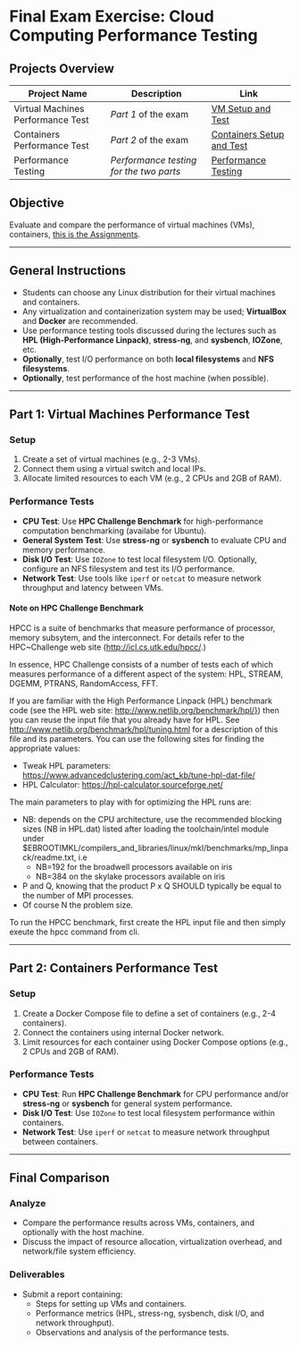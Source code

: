 # Final Exam Exercise: Cloud Computing Performance Testing

## Projects Overview

| Project Name                      | Description                             | Link                                                     |
| --------------------------------- | --------------------------------------- | -------------------------------------------------------- |
| Virtual Machines Performance Test | _Part 1_ of the exam                    | [VM Setup and Test](./VM_project/)                       |
| Containers Performance Test       | _Part 2_ of the exam                    | [Containers Setup and Test](./Containers)                |
| Performance Testing               | _Performance testing for the two parts_ | [Performance Testing](./Containers/Performance_Testing/) |

## Objective

Evaluate and compare the performance of virtual machines (VMs), containers, [this is the Assignments](https://github.com/Foundations-of-HPC/Cloud-basic-2024/tree/main/Assignments).

---

## General Instructions

- Students can choose any Linux distribution for their virtual machines and containers.
- Any virtualization and containerization system may be used; **VirtualBox** and **Docker** are recommended.
- Use performance testing tools discussed during the lectures such as **HPL (High-Performance Linpack)**, **stress-ng**, and **sysbench**, **IOZone**, etc.
- **Optionally**, test I/O performance on both **local filesystems** and **NFS filesystems**.
- **Optionally**, test performance of the host machine (when possible).

---

## Part 1: Virtual Machines Performance Test

### Setup

1. Create a set of virtual machines (e.g., 2-3 VMs).
2. Connect them using a virtual switch and local IPs.
3. Allocate limited resources to each VM (e.g., 2 CPUs and 2GB of RAM).

### Performance Tests

- **CPU Test**: Use **HPC Challenge Benchmark** for high-performance computation benchmarking (availabe for Ubuntu).
- **General System Test**: Use **stress-ng** or **sysbench** to evaluate CPU and memory performance.
- **Disk I/O Test**: Use `IOZone` to test local filesystem I/O. Optionally, configure an NFS filesystem and test its I/O performance.
- **Network Test**: Use tools like `iperf` or `netcat` to measure network throughput and latency between VMs.

#### Note on HPC Challenge Benchmark

HPCC is a suite of benchmarks that measure performance of processor,
memory subsytem, and the interconnect. For details refer to the
HPC~Challenge web site (http://icl.cs.utk.edu/hpcc/.)

In essence, HPC Challenge consists of a number of tests each
of which measures performance of a different aspect of the system: HPL, STREAM, DGEMM, PTRANS, RandomAccess, FFT.

If you are familiar with the High Performance Linpack (HPL) benchmark
code (see the HPL web site: http://www.netlib.org/benchmark/hpl/}) then you can reuse the input
file that you already have for HPL.
See http://www.netlib.org/benchmark/hpl/tuning.html for a description of this file and its parameters.
You can use the following sites for finding the appropriate values:

- Tweak HPL parameters: https://www.advancedclustering.com/act_kb/tune-hpl-dat-file/
- HPL Calculator: https://hpl-calculator.sourceforge.net/

The main parameters to play with for optimizing the HPL runs are:

- NB: depends on the CPU architecture, use the recommended blocking sizes (NB in HPL.dat) listed after loading the toolchain/intel module under $EBROOTIMKL/compilers_and_libraries/linux/mkl/benchmarks/mp_linpack/readme.txt, i.e
  - NB=192 for the broadwell processors available on iris
  - NB=384 on the skylake processors available on iris
- P and Q, knowing that the product P x Q SHOULD typically be equal to the number of MPI processes.
- Of course N the problem size.

To run the HPCC benchmark, first create the HPL input file and then simply exeute the hpcc command from cli.

---

## Part 2: Containers Performance Test

### Setup

1. Create a Docker Compose file to define a set of containers (e.g., 2-4 containers).
2. Connect the containers using internal Docker network.
3. Limit resources for each container using Docker Compose options (e.g., 2 CPUs and 2GB of RAM).

### Performance Tests

- **CPU Test**: Run **HPC Challenge Benchmark** for CPU performance and/or **stress-ng** or **sysbench** for general system performance.
- **Disk I/O Test**: Use `IOZone` to test local filesystem performance within containers.
- **Network Test**: Use `iperf` or `netcat` to measure network throughput between containers.

---

## Final Comparison

### Analyze

- Compare the performance results across VMs, containers, and optionally with the host machine.
- Discuss the impact of resource allocation, virtualization overhead, and network/file system efficiency.

### Deliverables

- Submit a report containing:
  - Steps for setting up VMs and containers.
  - Performance metrics (HPL, stress-ng, sysbench, disk I/O, and network throughput).
  - Observations and analysis of the performance tests.
